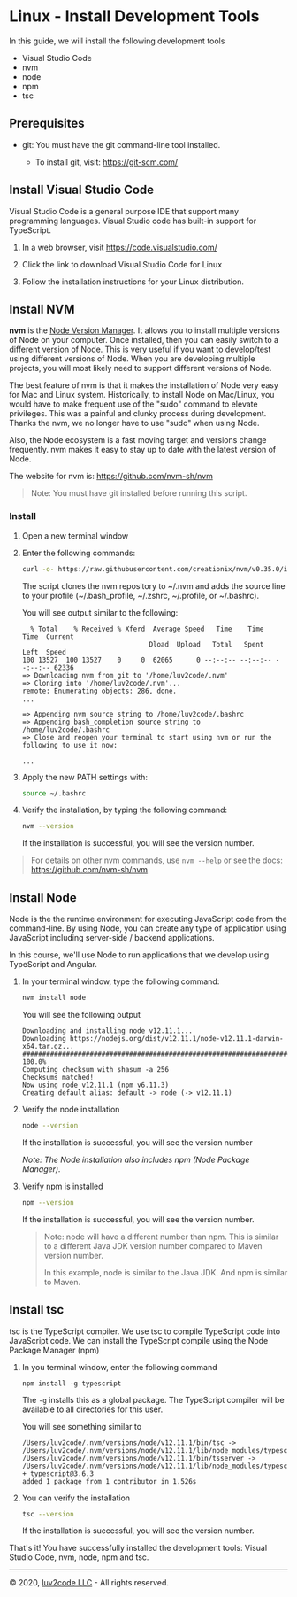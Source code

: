 # Linux - Install Development Tools

In this guide, we will install the following development tools

* Visual Studio Code
* nvm
* node
* npm
* tsc

## Prerequisites
* git: You must have the git command-line tool installed. 

  * To install git, visit: https://git-scm.com/

## Install Visual Studio Code
Visual Studio Code is a general purpose IDE that support many programming languages. Visual Studio code has built-in support for TypeScript.


1. In a web browser, visit https://code.visualstudio.com/

2. Click the link to download Visual Studio Code for Linux

3. Follow the installation instructions for your Linux distribution.


## Install NVM
**nvm** is the [Node Version Manager](https://github.com/nvm-sh/nvm). It allows you to install multiple versions of Node on your computer. Once installed, then you can easily switch to a different version of Node. This is very useful if you want to develop/test using different versions of Node. When you are developing multiple projects, you will most likely need to support different versions of Node. 

The best feature of nvm is that it makes the installation of Node very easy for Mac and Linux system. Historically, to install Node on Mac/Linux, you would have to make frequent use of the "sudo" command to elevate privileges. This was a painful and clunky process during development. Thanks the nvm, we no longer have to use "sudo" when using Node.

Also, the Node ecosystem is a fast moving target and versions change frequently. nvm makes it easy to stay up to date with the latest version of Node. 

The website for nvm is: https://github.com/nvm-sh/nvm

> Note: You must have git installed before running this script.

### Install
1. Open a new terminal window

2. Enter the following commands:

    ```bash
    curl -o- https://raw.githubusercontent.com/creationix/nvm/v0.35.0/install.sh | bash
    ```

   The script clones the nvm repository to ~/.nvm and adds the source line to your profile (~/.bash_profile, ~/.zshrc, ~/.profile, or ~/.bashrc).

   You will see output similar to the following:

    ```
      % Total    % Received % Xferd  Average Speed   Time    Time     Time  Current
                                    Dload  Upload   Total   Spent    Left  Speed
    100 13527  100 13527    0     0  62065      0 --:--:-- --:--:-- --:--:-- 62336
    => Downloading nvm from git to '/home/luv2code/.nvm'
    => Cloning into '/home/luv2code/.nvm'...
    remote: Enumerating objects: 286, done.
    ...

    => Appending nvm source string to /home/luv2code/.bashrc
    => Appending bash_completion source string to /home/luv2code/.bashrc
    => Close and reopen your terminal to start using nvm or run the following to use it now:

    ...
    ```

3. Apply the new PATH settings with:

    ```bash
    source ~/.bashrc
    ```

4. Verify the installation, by typing the following command:

    ```bash
    nvm --version
    ```

   If the installation is successful, you will see the version number.

> For details on other nvm commands, use `nvm --help` or see the docs: https://github.com/nvm-sh/nvm


## Install Node
Node is the the runtime environment for executing JavaScript code from the command-line. By using Node, you can create any type of application using JavaScript including server-side / backend applications.

In this course, we'll use Node to run applications that we develop using TypeScript and Angular.

1. In your terminal window, type the following command:

    ```bash
    nvm install node
    ```

   You will see the following output

    ```
    Downloading and installing node v12.11.1...
    Downloading https://nodejs.org/dist/v12.11.1/node-v12.11.1-darwin-x64.tar.gz...
    ######################################################################## 100.0%
    Computing checksum with shasum -a 256
    Checksums matched!
    Now using node v12.11.1 (npm v6.11.3)
    Creating default alias: default -> node (-> v12.11.1)
    ```

2. Verify the node installation

    ```bash
    node --version
    ```

   If the installation is successful, you will see the version number

   _Note: The Node installation also includes npm (Node Package Manager)._

3. Verify npm is installed

    ```bash
    npm --version
    ```

   If the installation is successful, you will see the version number. 

   > Note: node will have a different number than npm. This is similar to a different Java JDK version number compared to Maven version number.
   >
   > In this example, node is similar to the Java JDK.  And npm is similar to Maven.


## Install tsc
tsc is the TypeScript compiler. We use tsc to compile TypeScript code into JavaScript code. We can install the TypeScript compile using the Node Package Manager (npm)

1. In you terminal window, enter the following command

    ```
    npm install -g typescript
    ```

   The `-g` installs this as a global package. The TypeScript compiler will be available to all directories for this user.

   You will see something similar to

    ```
    /Users/luv2code/.nvm/versions/node/v12.11.1/bin/tsc -> /Users/luv2code/.nvm/versions/node/v12.11.1/lib/node_modules/typescript/bin/tsc
    /Users/luv2code/.nvm/versions/node/v12.11.1/bin/tsserver -> /Users/luv2code/.nvm/versions/node/v12.11.1/lib/node_modules/typescript/bin/tsserver
    + typescript@3.6.3
    added 1 package from 1 contributor in 1.526s
    ```

2. You can verify the installation

    ```bash
    tsc --version
    ```

   If the installation is successful, you will see the version number.

That's it! You have successfully installed the development tools: Visual Studio Code, nvm, node, npm and tsc.

---
&copy; 2020, [luv2code LLC](http://www.luv2code.com) - All rights reserved.